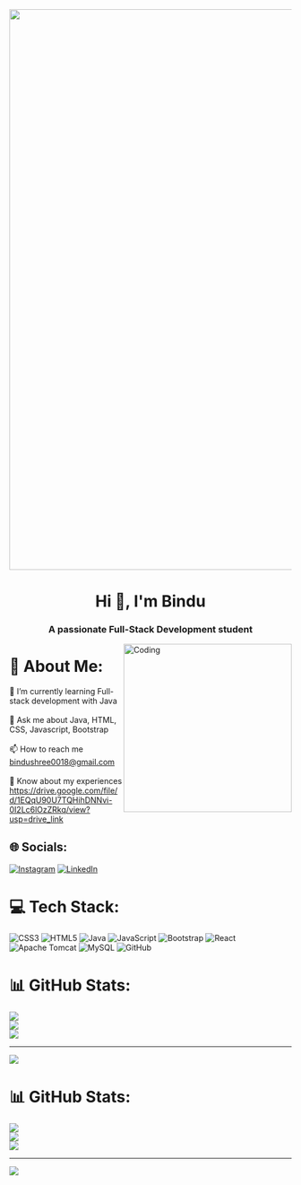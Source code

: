 <img align="center" width="1000" src="https://user-images.githubusercontent.com/74038190/212750155-3ceddfbd-19d3-40a3-87af-8d329c8323c4.gif">
<h1 align="center">Hi 👋, I'm Bindu</h1>
<h3 align="center">A passionate Full-Stack Development student</h3>

<img align="right" alt="Coding" width="300" src="https://encrypted-tbn0.gstatic.com/images?q=tbn:ANd9GcSiPRKxBOAMXwcU-xN-K7d-II-ZZBiP0nHUrg&s">

# 💫 About Me:
🌱 I’m currently learning Full-stack development with Java<br><br>💬 Ask me about Java, HTML, CSS, Javascript, Bootstrap<br><br>📫 How to reach me bindushree0018@gmail.com<br><br>📄 Know about my experiences https://drive.google.com/file/d/1EQqU90U7TQHihDNNvi-0I2Lc6lOzZRkq/view?usp=drive_link


## 🌐 Socials:
[![Instagram](https://img.shields.io/badge/Instagram-%23E4405F.svg?logo=Instagram&logoColor=white)](https://instagram.com/bindu00434) [![LinkedIn](https://img.shields.io/badge/LinkedIn-%230077B5.svg?logo=linkedin&logoColor=white)](https://www.linkedin.com/in/bindushree418087267) 

# 💻 Tech Stack:
![CSS3](https://img.shields.io/badge/css3-%231572B6.svg?style=for-the-badge&logo=css3&logoColor=white) ![HTML5](https://img.shields.io/badge/html5-%23E34F26.svg?style=for-the-badge&logo=html5&logoColor=white) ![Java](https://img.shields.io/badge/java-%23ED8B00.svg?style=for-the-badge&logo=openjdk&logoColor=white) ![JavaScript](https://img.shields.io/badge/javascript-%23323330.svg?style=for-the-badge&logo=javascript&logoColor=%23F7DF1E) ![Bootstrap](https://img.shields.io/badge/bootstrap-%238511FA.svg?style=for-the-badge&logo=bootstrap&logoColor=white) ![React](https://img.shields.io/badge/react-%2320232a.svg?style=for-the-badge&logo=react&logoColor=%2361DAFB) ![Apache Tomcat](https://img.shields.io/badge/apache%20tomcat-%23F8DC75.svg?style=for-the-badge&logo=apache-tomcat&logoColor=black) ![MySQL](https://img.shields.io/badge/mysql-4479A1.svg?style=for-the-badge&logo=mysql&logoColor=white) ![GitHub](https://img.shields.io/badge/github-%23121011.svg?style=for-the-badge&logo=github&logoColor=white)
# 📊 GitHub Stats:
![](https://github-readme-stats.vercel.app/api?username=bindu18shree&theme=dark&hide_border=false&include_all_commits=false&count_private=false)<br/>
![](https://github-readme-streak-stats.herokuapp.com/?user=bindu18shree&theme=dark&hide_border=false)<br/>
![](https://github-readme-stats.vercel.app/api/top-langs/?username=bindu18shree&theme=dark&hide_border=false&include_all_commits=false&count_private=false&layout=compact)

---
[![](https://visitcount.itsvg.in/api?id=bindu18shree&icon=0&color=0)](https://visitcount.itsvg.in)

# 📊 GitHub Stats:
![](https://github-readme-stats.vercel.app/api?username=bindu18shree&theme=dark&hide_border=false&include_all_commits=false&count_private=false)<br/>
![](https://github-readme-streak-stats.herokuapp.com/?user=bindu18shree&theme=dark&hide_border=false)<br/>
![](https://github-readme-stats.vercel.app/api/top-langs/?username=bindu18shree&theme=dark&hide_border=false&include_all_commits=false&count_private=false&layout=compact)

---
[![](https://visitcount.itsvg.in/api?id=bindu18shree&icon=0&color=0)](https://visitcount.itsvg.in)

